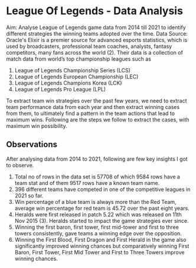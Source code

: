 # League Of Legends - Data Analysis

Aim: Analyse League of Legends game data from 2014 till 2021 to identify different strategies the winning teams adopted over the time.
Data Source: Oracle's Elixir is a premier source for advanced esports statistics, which is used by broadcasters, professional team coaches, analysts, fantasy competitors, many fans across the world (2). Their data is a collection of match data from world’s top championship leagues such as
1. League of Legends Championship Series (LCS)
2. League of Legends European Championship (LEC)
3. League of Legends Champions Korea (LCK)
4. League of Legends Pro League (LPL) <br >

To extract team win strategies over the past few years, we need to extract team performance data from each year and then extract winning cases from them, to ultimately find a pattern in the team actions that lead to maximum wins. Following are the steps we follow to extract the cases, with maximum win possibility.


## Observations

After analysing data from 2014 to 2021, following are few key insights I got to observe.
1. Total no of rows in the data set is 57708 of which 9584 rows have a team stat and of them 9517 rows have a known team name.
2. 396 different teams have competed in one of the competitive leagues in 2021 so far.
3. Win percentage of a blue team is always more than the Red Team, average win percentage
for red team is 45.72 over the past eight years.
4. Heralds were first released in patch 5.22 which was released on 11th Nov 2015 (3). Heralds started to impact the game strategies ever since.
5. Winning the first baron, first tower, first mid-tower and first to three towers consistently, gave teams a winning edge over the opposition.
6. Winning the First Blood, First Dragon and First Herald in the game also significantly improved winning chances but comparatively winning First Baron, First Tower, First Mid Tower and First to Three Towers improve winning chances.
